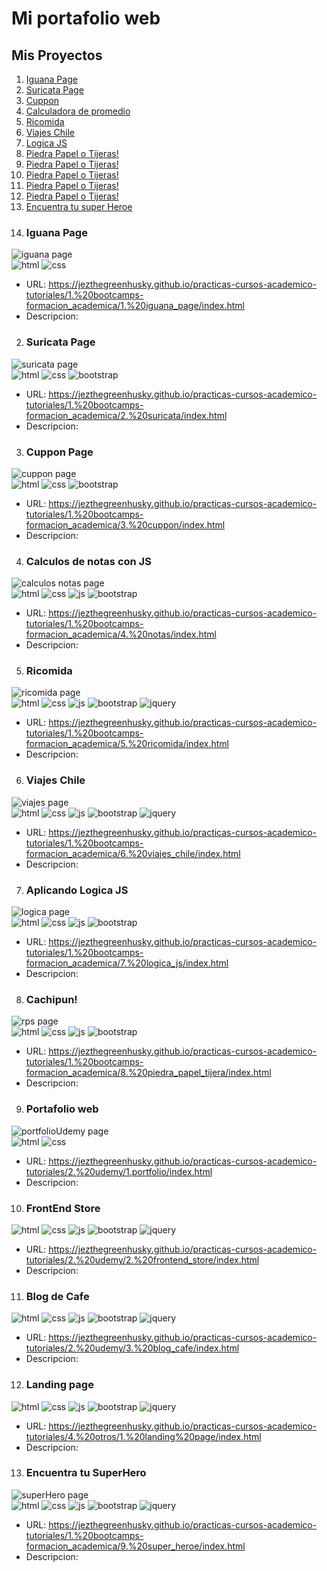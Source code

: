 # Mi portafolio web

## Mis Proyectos
1. [Iguana Page](#iguana)
2. [Suricata Page](#suricata)
3. [Cuppon](#cuppon)
4. [Calculadora de promedio](#notas)
5. [Ricomida](#ricomida)
6. [Viajes Chile](#viajes_chile)
7. [Logica JS](#logica)
8. [Piedra Papel o Tijeras!](#rps)
9. [Piedra Papel o Tijeras!](#rps)
10. [Piedra Papel o Tijeras!](#rps)
11. [Piedra Papel o Tijeras!](#rps)
12. [Piedra Papel o Tijeras!](#rps)
13. [Encuentra tu super Heroe](#superHero)
1. ### Iguana Page
<img id="iguana" src="https://jezthegreenhusky.github.io/practicas-cursos-academico-tutoriales/1.%20bootcamps-formacion_academica/1.%20iguana_page/assets/img/paginaCompleta.webp" alt="iguana page">

<div>
    <!-- Tecnologias usadas -->
    <img src="https://img.shields.io/badge/HTML5-E34F26?style=for-the-badge&logo=html5&logoColor=white" alt="html">
    <img src="https://img.shields.io/badge/CSS3-1572B6?style=for-the-badge&logo=css3&logoColor=white" alt="css">
</div>

- URL: https://jezthegreenhusky.github.io/practicas-cursos-academico-tutoriales/1.%20bootcamps-formacion_academica/1.%20iguana_page/index.html
- Descripcion: 



2. ### Suricata Page
<img id="suricata" src="https://jezthegreenhusky.github.io/practicas-cursos-academico-tutoriales/1.%20bootcamps-formacion_academica/2.%20suricata/assets/img/paginaCompleta.webp" alt="suricata page">

<div>
    <!-- Tecnologias usadas -->
    <img src="https://img.shields.io/badge/HTML5-E34F26?style=for-the-badge&logo=html5&logoColor=white" alt="html">
    <img src="https://img.shields.io/badge/CSS3-1572B6?style=for-the-badge&logo=css3&logoColor=white" alt="css">
    <img src="https://img.shields.io/badge/Bootstrap-563D7C?style=for-the-badge&logo=bootstrap&logoColor=white" alt="bootstrap">
</div>

- URL: https://jezthegreenhusky.github.io/practicas-cursos-academico-tutoriales/1.%20bootcamps-formacion_academica/2.%20suricata/index.html
- Descripcion:


3. ### Cuppon Page
<img id="cuppon" src="https://jezthegreenhusky.github.io/practicas-cursos-academico-tutoriales/1.%20bootcamps-formacion_academica/3.%20cuppon/assets/img/paginaCompleta.webp" alt="cuppon page">

<div>
    <!-- Tecnologias usadas -->
    <img src="https://img.shields.io/badge/HTML5-E34F26?style=for-the-badge&logo=html5&logoColor=white" alt="html">
    <img src="https://img.shields.io/badge/CSS3-1572B6?style=for-the-badge&logo=css3&logoColor=white" alt="css">
    <img src="https://img.shields.io/badge/Bootstrap-563D7C?style=for-the-badge&logo=bootstrap&logoColor=white" alt="bootstrap">
</div>

- URL: https://jezthegreenhusky.github.io/practicas-cursos-academico-tutoriales/1.%20bootcamps-formacion_academica/3.%20cuppon/index.html
- Descripcion:


4. ### Calculos de notas con JS
<img id="notas" src="https://jezthegreenhusky.github.io/practicas-cursos-academico-tutoriales/1.%20bootcamps-formacion_academica/4.%20notas/assets/img/paginaCompleta.webp" alt="calculos notas page">

<div>
    <!-- Tecnologias usadas -->
    <img src="https://img.shields.io/badge/HTML5-E34F26?style=for-the-badge&logo=html5&logoColor=white" alt="html">
    <img src="https://img.shields.io/badge/CSS3-1572B6?style=for-the-badge&logo=css3&logoColor=white" alt="css">
    <img src="https://img.shields.io/badge/JavaScript-323330?style=for-the-badge&logo=javascript&logoColor=F7DF1E" alt="js">
    <img src="https://img.shields.io/badge/Bootstrap-563D7C?style=for-the-badge&logo=bootstrap&logoColor=white" alt="bootstrap">
</div>

- URL: https://jezthegreenhusky.github.io/practicas-cursos-academico-tutoriales/1.%20bootcamps-formacion_academica/4.%20notas/index.html
- Descripcion:


5. ### Ricomida
<img id="ricomida" src="https://jezthegreenhusky.github.io/practicas-cursos-academico-tutoriales/1.%20bootcamps-formacion_academica/5.%20ricomida/assets/img/paginaCompleta.webp" alt="ricomida page">

<div>
    <!-- Tecnologias usadas -->
    <img src="https://img.shields.io/badge/HTML5-E34F26?style=for-the-badge&logo=html5&logoColor=white" alt="html">
    <img src="https://img.shields.io/badge/CSS3-1572B6?style=for-the-badge&logo=css3&logoColor=white" alt="css">
    <img src="https://img.shields.io/badge/JavaScript-323330?style=for-the-badge&logo=javascript&logoColor=F7DF1E" alt="js">
    <img src="https://img.shields.io/badge/Bootstrap-563D7C?style=for-the-badge&logo=bootstrap&logoColor=white" alt="bootstrap">
    <img src="https://img.shields.io/badge/jQuery-0769AD?style=for-the-badge&logo=jquery&logoColor=white" alt="jquery">
</div>

- URL: https://jezthegreenhusky.github.io/practicas-cursos-academico-tutoriales/1.%20bootcamps-formacion_academica/5.%20ricomida/index.html
- Descripcion:


6. ### Viajes Chile
<img id="viajes_chile" src="https://jezthegreenhusky.github.io/practicas-cursos-academico-tutoriales/1.%20bootcamps-formacion_academica/6.%20viajes_chile/assets/img/paginaCompleta.webp" alt="viajes page">
<div>
    <!-- Tecnologias usadas -->
    <img src="https://img.shields.io/badge/HTML5-E34F26?style=for-the-badge&logo=html5&logoColor=white" alt="html">
    <img src="https://img.shields.io/badge/CSS3-1572B6?style=for-the-badge&logo=css3&logoColor=white" alt="css">
    <img src="https://img.shields.io/badge/JavaScript-323330?style=for-the-badge&logo=javascript&logoColor=F7DF1E" alt="js">
    <img src="https://img.shields.io/badge/Bootstrap-563D7C?style=for-the-badge&logo=bootstrap&logoColor=white" alt="bootstrap">
    <img src="https://img.shields.io/badge/jQuery-0769AD?style=for-the-badge&logo=jquery&logoColor=white" alt="jquery">
</div>

- URL: https://jezthegreenhusky.github.io/practicas-cursos-academico-tutoriales/1.%20bootcamps-formacion_academica/6.%20viajes_chile/index.html
- Descripcion:


7. ### Aplicando Logica JS
<img id="logica" src="https://jezthegreenhusky.github.io/practicas-cursos-academico-tutoriales/1.%20bootcamps-formacion_academica/7.%20logica_js/assets/img/paginaCompleta.webp" alt="logica page">

<div>
    <!-- Tecnologias usadas -->
    <img src="https://img.shields.io/badge/HTML5-E34F26?style=for-the-badge&logo=html5&logoColor=white" alt="html">
    <img src="https://img.shields.io/badge/CSS3-1572B6?style=for-the-badge&logo=css3&logoColor=white" alt="css">
    <img src="https://img.shields.io/badge/JavaScript-323330?style=for-the-badge&logo=javascript&logoColor=F7DF1E" alt="js">
    <img src="https://img.shields.io/badge/Bootstrap-563D7C?style=for-the-badge&logo=bootstrap&logoColor=white" alt="bootstrap">
</div>

- URL: https://jezthegreenhusky.github.io/practicas-cursos-academico-tutoriales/1.%20bootcamps-formacion_academica/7.%20logica_js/index.html
- Descripcion:


8. ### Cachipun!
<img id="rps" src="https://jezthegreenhusky.github.io/practicas-cursos-academico-tutoriales/1.%20bootcamps-formacion_academica/8.%20piedra_papel_tijera/assets/img/paginaCompleta.webp" alt="rps page">
<div>
    <!-- Tecnologias usadas -->
    <img src="https://img.shields.io/badge/HTML5-E34F26?style=for-the-badge&logo=html5&logoColor=white" alt="html">
    <img src="https://img.shields.io/badge/CSS3-1572B6?style=for-the-badge&logo=css3&logoColor=white" alt="css">
    <img src="https://img.shields.io/badge/JavaScript-323330?style=for-the-badge&logo=javascript&logoColor=F7DF1E" alt="js">
    <img src="https://img.shields.io/badge/Bootstrap-563D7C?style=for-the-badge&logo=bootstrap&logoColor=white" alt="bootstrap">
</div>

- URL: https://jezthegreenhusky.github.io/practicas-cursos-academico-tutoriales/1.%20bootcamps-formacion_academica/8.%20piedra_papel_tijera/index.html
- Descripcion:


9. ### Portafolio web
<img id="portfolioUdemy" src="https://jezthegreenhusky.github.io/practicas-cursos-academico-tutoriales/1.%20bootcamps-formacion_academica/8.%20piedra_papel_tijera/assets/img/paginaCompleta.webp" alt="portfolioUdemy page">
<div>
    <!-- Tecnologias usadas -->
    <img src="https://img.shields.io/badge/HTML5-E34F26?style=for-the-badge&logo=html5&logoColor=white" alt="html">
    <img src="https://img.shields.io/badge/CSS3-1572B6?style=for-the-badge&logo=css3&logoColor=white" alt="css">
</div>

- URL: https://jezthegreenhusky.github.io/practicas-cursos-academico-tutoriales/2.%20udemy/1.portfolio/index.html
- Descripcion:


10. ### FrontEnd Store
<div>
    <!-- Tecnologias usadas -->
    <img src="https://img.shields.io/badge/HTML5-E34F26?style=for-the-badge&logo=html5&logoColor=white" alt="html">
    <img src="https://img.shields.io/badge/CSS3-1572B6?style=for-the-badge&logo=css3&logoColor=white" alt="css">
    <img src="https://img.shields.io/badge/JavaScript-323330?style=for-the-badge&logo=javascript&logoColor=F7DF1E" alt="js">
    <img src="https://img.shields.io/badge/Bootstrap-563D7C?style=for-the-badge&logo=bootstrap&logoColor=white" alt="bootstrap">
    <img src="https://img.shields.io/badge/jQuery-0769AD?style=for-the-badge&logo=jquery&logoColor=white" alt="jquery">
</div>

- URL: https://jezthegreenhusky.github.io/practicas-cursos-academico-tutoriales/2.%20udemy/2.%20frontend_store/index.html
- Descripcion:


11. ### Blog de Cafe
<div>
    <!-- Tecnologias usadas -->
    <img src="https://img.shields.io/badge/HTML5-E34F26?style=for-the-badge&logo=html5&logoColor=white" alt="html">
    <img src="https://img.shields.io/badge/CSS3-1572B6?style=for-the-badge&logo=css3&logoColor=white" alt="css">
    <img src="https://img.shields.io/badge/JavaScript-323330?style=for-the-badge&logo=javascript&logoColor=F7DF1E" alt="js">
    <img src="https://img.shields.io/badge/Bootstrap-563D7C?style=for-the-badge&logo=bootstrap&logoColor=white" alt="bootstrap">
    <img src="https://img.shields.io/badge/jQuery-0769AD?style=for-the-badge&logo=jquery&logoColor=white" alt="jquery">
</div>

- URL: https://jezthegreenhusky.github.io/practicas-cursos-academico-tutoriales/2.%20udemy/3.%20blog_cafe/index.html
- Descripcion:


12. ### Landing page
<div>
    <!-- Tecnologias usadas -->
    <img src="https://img.shields.io/badge/HTML5-E34F26?style=for-the-badge&logo=html5&logoColor=white" alt="html">
    <img src="https://img.shields.io/badge/CSS3-1572B6?style=for-the-badge&logo=css3&logoColor=white" alt="css">
    <img src="https://img.shields.io/badge/JavaScript-323330?style=for-the-badge&logo=javascript&logoColor=F7DF1E" alt="js">
    <img src="https://img.shields.io/badge/Bootstrap-563D7C?style=for-the-badge&logo=bootstrap&logoColor=white" alt="bootstrap">
    <img src="https://img.shields.io/badge/jQuery-0769AD?style=for-the-badge&logo=jquery&logoColor=white" alt="jquery">
</div>

- URL: https://jezthegreenhusky.github.io/practicas-cursos-academico-tutoriales/4.%20otros/1.%20landing%20page/index.html
- Descripcion:


13. ### Encuentra tu SuperHero
<img id="superHero" src="https://jezthegreenhusky.github.io/practicas-cursos-academico-tutoriales/1.%20bootcamps-formacion_academica/9.%20super_heroe/assets/img/paginaCompleta.webp" alt="superHero page">

<div>
    <!-- Tecnologias usadas -->
    <img src="https://img.shields.io/badge/HTML5-E34F26?style=for-the-badge&logo=html5&logoColor=white" alt="html">
    <img src="https://img.shields.io/badge/CSS3-1572B6?style=for-the-badge&logo=css3&logoColor=white" alt="css">
    <img src="https://img.shields.io/badge/JavaScript-323330?style=for-the-badge&logo=javascript&logoColor=F7DF1E" alt="js">
    <img src="https://img.shields.io/badge/Bootstrap-563D7C?style=for-the-badge&logo=bootstrap&logoColor=white" alt="bootstrap">
    <img src="https://img.shields.io/badge/jQuery-0769AD?style=for-the-badge&logo=jquery&logoColor=white" alt="jquery">
</div>

- URL: https://jezthegreenhusky.github.io/practicas-cursos-academico-tutoriales/1.%20bootcamps-formacion_academica/9.%20super_heroe/index.html
- Descripcion:



